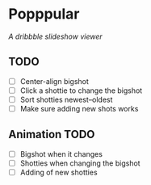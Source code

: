 # Popppular

*A dribbble slideshow viewer*

## TODO
- [ ] Center-align bigshot
- [ ] Click a shottie to change the bigshot
- [ ] Sort shotties newest–oldest
- [ ] Make sure adding new shots works

## Animation TODO
- [ ] Bigshot when it changes
- [ ] Shotties when changing the bigshot
- [ ] Adding of new shotties